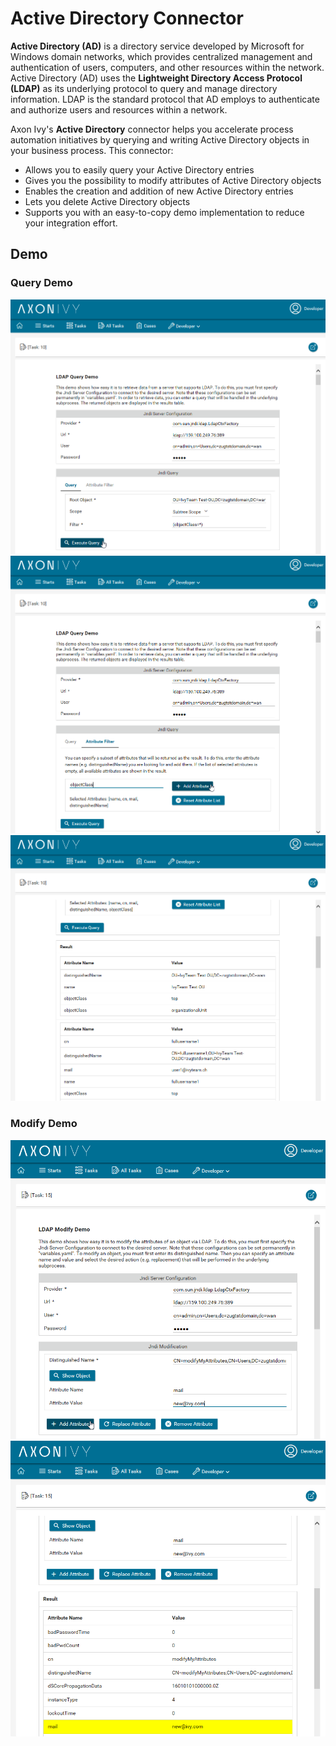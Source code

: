 # Active Directory Connector

**Active Directory (AD)** is a directory service developed by Microsoft for Windows domain networks, which provides centralized management and authentication of users, computers, and other resources within the network. Active Directory (AD) uses the **Lightweight Directory Access Protocol (LDAP)** as its underlying protocol to query and manage directory information. LDAP is the standard protocol that AD employs to authenticate and authorize users and resources within a network.

Axon Ivy's **Active Directory** connector helps you accelerate process automation initiatives by querying and writing Active Directory objects in your business process. This connector:

- Allows you to easily query your Active Directory entries
- Gives you the possibility to modify attributes of Active Directory objects
- Enables the creation and addition of new Active Directory entries
- Lets you delete Active Directory objects
- Supports you with an easy-to-copy demo implementation to reduce your integration effort.

## Demo
### Query Demo
![Active Directory Connector Demo 1](images/screen1.png "Active Directory Connector Demo 1")
![Active Directory Connector Demo 2](images/screen2.png "Active Directory Connector Demo 2")
![Active Directory Connector Demo 3](images/screen3.png "Active Directory Connector Demo 3")

### Modify Demo
![Active Directory Connector Demo 4](images/screen4.png "Active Directory Connector Demo 4")
![Active Directory Connector Demo 5](images/screen5.png "Active Directory Connector Demo 5")
